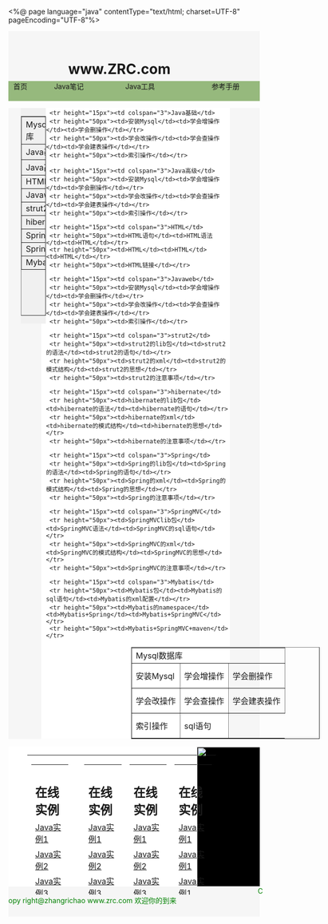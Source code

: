 <%@ page language="java" contentType="text/html; charset=UTF-8"
    pageEncoding="UTF-8"%>
<!DOCTYPE html PUBLIC "-//W3C//DTD HTML 4.01 Transitional//EN" "http://www.w3.org/TR/html4/loose.dtd">
<html>
<head>
<meta http-equiv="Content-Type" content="text/html; charset=UTF-8">
<script src="http://cdn.static.runoob.com/libs/jquery/1.10.2/jquery.min.js"></script>
<title>Java</title>
<style type="text/css">
  *{
   margin:0px;
   padding:0px;
  }
  .container{
   width:100%;
   height:100%;
  }
  .header{
   width:100%;
   height:140px;
  }
  .header_up{
   width:100%;
   height:100px;
   background:#f6f6f6;
  }
  .header_buttom{
   width:100%;
   height:40px;
   background:#96b97d;
  }
  .middle_body{
   top:140px;
   width:100%;
   background:#f6f6f6;
  }
  .body_left{
    width:10%;
    margin-left:25px;
    float:left;
    background:#f0f0f0;
  }
  .body_right{
   width:75%;
   margin-left:13%;
   background:#ffffff;
  }
  .footer{
  /*  position:fixed; */
   /* bottom:0px; */
   width:100%;
   height:280px;
  
  }
  .sousuo{
    padding-top:40px;
    margin-left:1100px;
  }
  .zrc{
   padding-top:20px;
   margin-left:120px;
   float:left;
  }
  .footer-left{
   width:75%;
   height:280px;
   background:#ffffff;
   float:left;
  }
  .footer-right{
   width:25%;
   margin-left:75%;
   height:280px;
   background:black;
  }
  .footer_table{
   margin-left:10%;
  }
</style>
</head>
<body>
<div class="container">
  <div class="header">
    <div class="header_up">
     <div class="zrc">
     <span></span><h1>www.ZRC.com</h1> 
     </div>
     <div class="sousuo">
       <form>
        <table border="1"><tr><td width="173px" height="40px">
       <input style="height:40px" type="text" name="name" placeholder="搜索名字信息" ></td><td><button  style="height:40px">搜索</button>
       </td></tr></table>
       </form>
     </div>
    </div>
    <div class="header_buttom">
     <span style="margin-left:10px">首页</span>&nbsp;&nbsp;&nbsp;&nbsp;&nbsp;&nbsp;<span style="margin-left:30px">Java笔记</span>&nbsp;&nbsp;&nbsp;&nbsp;&nbsp;&nbsp;<span style="margin-left:60px">Java工具</span>&nbsp;&nbsp;&nbsp;&nbsp;&nbsp;&nbsp;<span style="margin-left:90px">参考手册</span>
    </div>
  </div>
  <div class="middle_body" id="middle_body">
  <div class="body_left">
    <table width="133px" height="400px" border="1" cellpading="0" cellspacing="0" style="border-collapse:collapse">
   <tr><td>Mysql数据库</td></tr>
   <tr><td>Java基础</td></tr>
   <tr><td>Java高级</td></tr>
   <tr><td>HTML</td></tr>
   <tr><td>Javaweb</td></tr>
   <tr><td>strut2</td></tr>
   <tr><td>hibernate</td></tr>
   <tr><td>Spring</td></tr>
   <tr><td>SpringMVC</td></tr>
   <tr><td>Mybatis</td></tr>
  </table>
  </div>
  <div class="body_right">
   <table width="800px" border="1" cellpadding="0" cellspacing="0" style="margin-left:180px;border-collapse:collapse">
     <tr height="15px"><td colspan="3">Mysql数据库</td>
     <tr height="50px"><td>安装Mysql</td><td>学会增操作</td><td>学会删操作</td></tr>
     <tr height="50px"><td>学会改操作</td><td>学会查操作</td><td>学会建表操作</td></tr>
     <tr height="50px"><td>索引操作</td><td>sql语句</td></tr>

     <tr height="15px"><td colspan="3">Java基础</td>
     <tr height="50px"><td>安装Mysql</td><td>学会增操作</td><td>学会删操作</td></tr>
     <tr height="50px"><td>学会改操作</td><td>学会查操作</td><td>学会建表操作</td></tr>
     <tr height="50px"><td>索引操作</td></tr>
   
     <tr height="15px"><td colspan="3">Java高级</td>
     <tr height="50px"><td>安装Mysql</td><td>学会增操作</td><td>学会删操作</td></tr>
     <tr height="50px"><td>学会改操作</td><td>学会查操作</td><td>学会建表操作</td></tr>
     <tr height="50px"><td>索引操作</td></tr>

     <tr height="15px"><td colspan="3">HTML</td>
     <tr height="50px"><td>HTML语句</td><td>HTML语法</td><td>HTML</td></tr>
     <tr height="50px"><td>HTML</td><td>HTML</td><td>HTML</td></tr>
     <tr height="50px"><td>HTML链接</td></tr>

     <tr height="15px"><td colspan="3">Javaweb</td>
     <tr height="50px"><td>安装Mysql</td><td>学会增操作</td><td>学会删操作</td></tr>
     <tr height="50px"><td>学会改操作</td><td>学会查操作</td><td>学会建表操作</td></tr>
     <tr height="50px"><td>索引操作</td></tr>

     <tr height="15px"><td colspan="3">strut2</td>
     <tr height="50px"><td>strut2的lib包</td><td>strut2的语法</td><td>strut2的语句</td></tr>
     <tr height="50px"><td>strut2的xml</td><td>strut2的模式结构</td><td>strut2的思想</td></tr>
     <tr height="50px"><td>strut2的注意事项</td></tr>

     <tr height="15px"><td colspan="3">hibernate</td>
     <tr height="50px"><td>hibernate的lib包</td><td>hibernate的语法</td><td>hibernate的语句</td></tr>
     <tr height="50px"><td>hibernate的xml</td><td>hibernate的模式结构</td><td>hibernate的思想</td></tr>
     <tr height="50px"><td>hibernate的注意事项</td></tr>
  
     <tr height="15px"><td colspan="3">Spring</td>
     <tr height="50px"><td>Spring的lib包</td><td>Spring的语法</td><td>Spring的语句</td></tr>
     <tr height="50px"><td>Spring的xml</td><td>Spring的模式结构</td><td>Spring的思想</td></tr>
     <tr height="50px"><td>Spring的注意事项</td></tr>

     <tr height="15px"><td colspan="3">SpringMVC</td>
     <tr height="50px"><td>SpringMVClib包</td><td>SpringMVC语法</td><td>SpringMVC的sql语句</td></tr>
     <tr height="50px"><td>SpringMVC的xml</td><td>SpringMVC的模式结构</td><td>SpringMVC的思想</td></tr>
     <tr height="50px"><td>SpringMVC的注意事项</td></tr>

     <tr height="15px"><td colspan="3">Mybatis</td>
     <tr height="50px"><td>Mybatis包</td><td>Mybatis的sql语句</td><td>Mybatis的xml配置</td></tr>
     <tr height="50px"><td>Mybatis的namespace</td><td>Mybatis+Spring</td><td>Mybatis+SpringMVC</td></tr>
     <tr height="50px"><td>Mybatis+SpringMVC+maven</td></tr>
   </table>

  </div>
  </div>
  <div class="footer">
  <div class="footer_top">
  <div class="footer-left">
   <table  width="70%" height="280px" class="footer_table">
    <tr>
     <td>
     <table width="200px" height="280px">
       <tr><td height="15px"><h2>在线实例</h2></td></tr>
       <tr><td height="15px"><a href="#">Java实例1</a></td></tr>
       <tr><td height="15px"><a href="#">Java实例2</a></td></tr>
       <tr><td height="15px"><a href="#">Java实例3</a></td></tr>
       <tr><td height="15px"><a href="#">Java实例4</a></td></tr>
     </table>
     <td>
    <td>
      <table width="200px" height="280px">
       <tr><td height="15px"><h2>在线实例</h2></td></tr>
       <tr><td height="15px"><a href="#">Java实例1</a></td></tr>
       <tr><td height="15px"><a href="#">Java实例2</a></td></tr>
       <tr><td height="15px"><a href="#">Java实例3</a></td></tr>
       <tr><td height="15px"><a href="#">Java实例4</a></td></tr>
      </table>
     </td>
     <td>
      <table width="200px" height="280px">
       <tr><td height="15px"><h2>在线实例</h2></td></tr>
       <tr><td height="15px"><a href="#">Java实例1</a></td></tr>
       <tr><td height="15px"><a href="#">Java实例2</a></td></tr>
       <tr><td height="15px"><a href="#">Java实例3</a></td></tr>
       <tr><td height="15px"><a href="#">Java实例4</a></td></tr>
      </table>
     </td>
     <td>
      <table width="200px" height="280px">
       <tr><td height="15px"><h2>在线实例</h2></td></tr>
       <tr><td height="15px"><a href="#">Java实例1</a></td></tr>
       <tr><td height="15px"><a href="#">Java实例1</a></td></tr>
       <tr><td height="15px"><a href="#">Java实例1</a></td></tr>
       <tr><td height="15px"><a href="#">Java实例1</a></td></tr>
      </table>
     </td>
    </tr>
   </table>
  </div> 
  <div class="footer-right">
   <img width="350px" height="280px" src="/ee/view/ee/WEB-INF/images/wechat.jpg">
  </div>
  </div>
  <div class="footer_buttom" style="width:100%;height:60px;background:#f6f6f6">
   <span style="margin-left:500px;color:green;">Copy right@zhangrichao www.zrc.com 欢迎你的到来</span>
  </div>
</div>
</div>
     <script>
        function test() {
           /*   var s = "";
             s += "\r\n" + window.screen.height;
             var s1 = s - 220;
             var h = document.getElementsByClassName('middle_body')[0];
             h.style.height = s1 + "px"; */
             var s=$("#middle_body").height();
             var h=document.getElementsByClassName('middle_body')[0];
             var h1=document.getElementsByClassName('body_left')[0]; 
             h.style.height=s+"px";
             h1.style.height=s+"px"; 
        }
        test();
    </script>
</body>
</html>